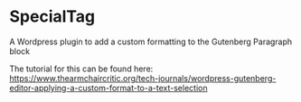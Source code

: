 # SpecialTag
A Wordpress plugin to add a custom formatting to the Gutenberg Paragraph block 

The tutorial for this can be found here:
https://www.thearmchaircritic.org/tech-journals/wordpress-gutenberg-editor-applying-a-custom-format-to-a-text-selection
